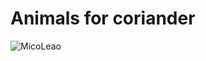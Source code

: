 # Animals for coriander

![MicoLeao](https://upload.wikimedia.org/wikipedia/commons/8/87/Golden_lion_tamarin_portrait3.jpg)
